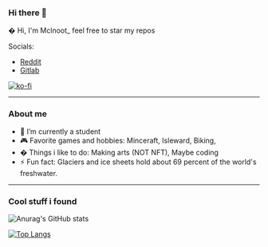 ### Hi there 👋

� Hi, I'm Mclnoot_ feel free to star my repos

Socials:

* [Reddit](https://reddit.com/user/redditname_mclaine)
* [Gitlab](https://gitlab.com/FanMclaine)

[![ko-fi](https://ko-fi.com/img/githubbutton_sm.svg)](https://ko-fi.com/Q5Q3611TP)

---

### About me

- 🌱 I’m currently a student
- 🎮  Favorite games and hobbies: Minceraft, Isleward, Biking, 
- � Things i like to do: Making arts (NOT NFT), Maybe coding
- ⚡ Fun fact: Glaciers and ice sheets hold about 69 percent of the world's freshwater.

--- 
 
### Cool stuff i found
 
![Anurag's GitHub stats](https://github-readme-stats.vercel.app/api?username=FanMclaine&show_icons=true) 

[![Top Langs](https://github-readme-stats.vercel.app/api/top-langs/?username=FanMclaine)](https://github.com/anuraghazra/github-readme-stats)
